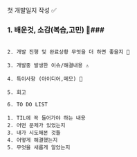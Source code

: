 첫 개발일지 작성 ✅



### 1. 배운것, 소감(복습,고민) 📜###
```

2. 개발 진행 및 완료상황 무엇을 더 하면 좋을지 🔄

3. 개발중 발생한 이슈/해결내용 ⚠️

4. 특이사항 (아이디어,메모) 🎁

5. 회고 

6. TO DO LIST
```

```
1. TIL에 꼭 들어가야 하는 내용
2. 어떤 문제가 있었는지
3. 내가 시도해본 것들
4. 어떻게 해결했는지
5. 무엇을 새롭게 알았는지
```
